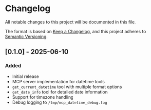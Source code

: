 # Changelog

All notable changes to this project will be documented in this file.

The format is based on [Keep a Changelog](https://keepachangelog.com/en/1.0.0/),
and this project adheres to [Semantic Versioning](https://semver.org/spec/v2.0.0.html).

## [0.1.0] - 2025-06-10

### Added
- Initial release
- MCP server implementation for datetime tools
- `get_current_datetime` tool with multiple format options
- `get_date_info` tool for detailed date information
- Support for timezone handling
- Debug logging to `/tmp/mcp_datetime_debug.log` 